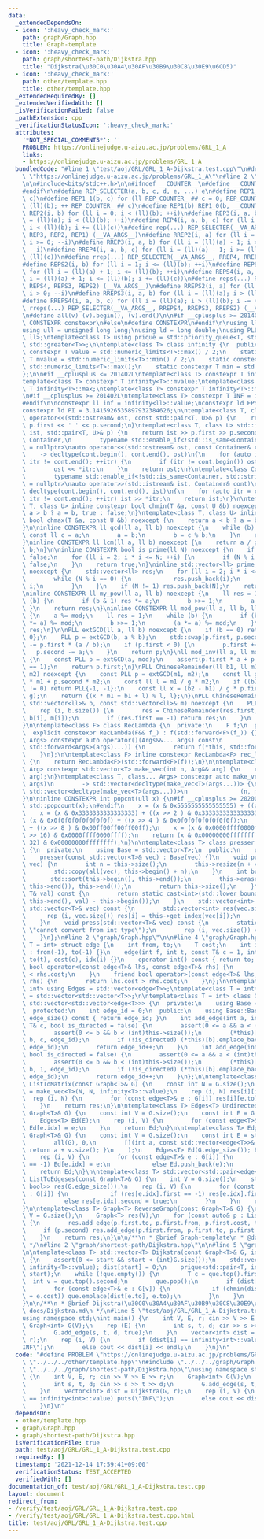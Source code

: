 ```yaml
---
data:
  _extendedDependsOn:
  - icon: ':heavy_check_mark:'
    path: graph/Graph.hpp
    title: Graph-template
  - icon: ':heavy_check_mark:'
    path: graph/shortest-path/Dijkstra.hpp
    title: "Dijkstra(\u30C0\u30A4\u30AF\u30B9\u30C8\u30E9\u6CD5)"
  - icon: ':heavy_check_mark:'
    path: other/template.hpp
    title: other/template.hpp
  _extendedRequiredBy: []
  _extendedVerifiedWith: []
  _isVerificationFailed: false
  _pathExtension: cpp
  _verificationStatusIcon: ':heavy_check_mark:'
  attributes:
    '*NOT_SPECIAL_COMMENTS*': ''
    PROBLEM: https://onlinejudge.u-aizu.ac.jp/problems/GRL_1_A
    links:
    - https://onlinejudge.u-aizu.ac.jp/problems/GRL_1_A
  bundledCode: "#line 1 \"test/aoj/GRL/GRL_1_A-Dijkstra.test.cpp\"\n#define PROBLEM\
    \ \"https://onlinejudge.u-aizu.ac.jp/problems/GRL_1_A\"\n#line 2 \"other/template.hpp\"\
    \n\n#include<bits/stdc++.h>\n\n#ifndef __COUNTER__\n#define __COUNTER__ __LINE__\n\
    #endif\n\n#define REP_SELECTER(a, b, c, d, e, ...) e\n#define REP1_0(b, c) REP1_1(b,\
    \ c)\n#define REP1_1(b, c) for (ll REP_COUNTER_ ## c = 0; REP_COUNTER_ ## c <\
    \ (ll)(b); ++ REP_COUNTER_ ## c)\n#define REP1(b) REP1_0(b, __COUNTER__)\n#define\
    \ REP2(i, b) for (ll i = 0; i < (ll)(b); ++i)\n#define REP3(i, a, b) for (ll i\
    \ = (ll)(a); i < (ll)(b); ++i)\n#define REP4(i, a, b, c) for (ll i = (ll)(a);\
    \ i < (ll)(b); i += (ll)(c))\n#define rep(...) REP_SELECTER(__VA_ARGS__, REP4,\
    \ REP3, REP2, REP1) (__VA_ARGS__)\n#define RREP2(i, a) for (ll i = (ll)(a) - 1;\
    \ i >= 0; --i)\n#define RREP3(i, a, b) for (ll i = (ll)(a) - 1; i >= (ll)(b);\
    \ --i)\n#define RREP4(i, a, b, c) for (ll i = (ll)(a) - 1; i >= (ll)(b); i -=\
    \ (ll)(c))\n#define rrep(...) REP_SELECTER(__VA_ARGS__, RREP4, RREP3, RREP2) (__VA_ARGS__)\n\
    #define REPS2(i, b) for (ll i = 1; i <= (ll)(b); ++i)\n#define REPS3(i, a, b)\
    \ for (ll i = (ll)(a) + 1; i <= (ll)(b); ++i)\n#define REPS4(i, a, b, c) for (ll\
    \ i = (ll)(a) + 1; i <= (ll)(b); i += (ll)(c))\n#define reps(...) REP_SELECTER(__VA_ARGS__,\
    \ REPS4, REPS3, REPS2) (__VA_ARGS__)\n#define RREPS2(i, a) for (ll i = (ll)(a);\
    \ i > 0; --i)\n#define RREPS3(i, a, b) for (ll i = (ll)(a); i > (ll)(b); --i)\n\
    #define RREPS4(i, a, b, c) for (ll i = (ll)(a); i > (ll)(b); i -= (ll)(c))\n#define\
    \ rreps(...) REP_SELECTER(__VA_ARGS__, RREPS4, RREPS3, RREPS2) (__VA_ARGS__)\n\
    \n#define all(v) (v).begin(), (v).end()\n\n#if __cplusplus >= 201402L\n#define\
    \ CONSTEXPR constexpr\n#else\n#define CONSTEXPR\n#endif\n\nusing ll = long long;\n\
    using ull = unsigned long long;\nusing ld = long double;\nusing PLL = std::pair<ll,\
    \ ll>;\ntemplate<class T> using prique = std::priority_queue<T, std::vector<T>,\
    \ std::greater<T>>;\n\ntemplate<class T> class infinity {\n  public:\n    static\
    \ constexpr T value = std::numeric_limits<T>::max() / 2;\n    static constexpr\
    \ T mvalue = std::numeric_limits<T>::min() / 2;\n    static constexpr T max =\
    \ std::numeric_limits<T>::max();\n    static constexpr T min = std::numeric_limits<T>::min();\n\
    };\n\n#if __cplusplus <= 201402L\ntemplate<class T> constexpr T infinity<T>::value;\n\
    template<class T> constexpr T infinity<T>::mvalue;\ntemplate<class T> constexpr\
    \ T infinity<T>::max;\ntemplate<class T> constexpr T infinity<T>::min;\n#endif\n\
    \n#if __cplusplus >= 201402L\ntemplate<class T> constexpr T INF = infinity<T>::value;\n\
    #endif\n\nconstexpr ll inf = infinity<ll>::value;\nconstexpr ld EPS = 1e-8;\n\
    constexpr ld PI = 3.1415926535897932384626;\n\ntemplate<class T, class U> std::ostream&\
    \ operator<<(std::ostream& ost, const std::pair<T, U>& p) {\n    return ost <<\
    \ p.first << ' ' << p.second;\n}\ntemplate<class T, class U> std::istream& operator>>(std::istream&\
    \ ist, std::pair<T, U>& p) {\n    return ist >> p.first >> p.second;\n}\n\ntemplate<class\
    \ Container,\n        typename std::enable_if<!std::is_same<Container, std::string>::value>::type*\
    \ = nullptr>\nauto operator<<(std::ostream& ost, const Container& cont)\n    \
    \    -> decltype(cont.begin(), cont.end(), ost)\n{\n    for (auto itr = cont.begin();\
    \ itr != cont.end(); ++itr) {\n        if (itr != cont.begin()) ost << ' ';\n\
    \        ost << *itr;\n    }\n    return ost;\n}\ntemplate<class Container,\n\
    \        typename std::enable_if<!std::is_same<Container, std::string>::value>::type*\
    \ = nullptr>\nauto operator>>(std::istream& ist, Container& cont)\n        ->\
    \ decltype(cont.begin(), cont.end(), ist)\n{\n    for (auto itr = cont.begin();\
    \ itr != cont.end(); ++itr) ist >> *itr;\n    return ist;\n}\n\ntemplate<class\
    \ T, class U> inline constexpr bool chmin(T &a, const U &b) noexcept {\n    return\
    \ a > b ? a = b, true : false;\n}\ntemplate<class T, class U> inline constexpr\
    \ bool chmax(T &a, const U &b) noexcept {\n    return a < b ? a = b, true : false;\n\
    }\n\ninline CONSTEXPR ll gcd(ll a, ll b) noexcept {\n    while (b) {\n       \
    \ const ll c = a;\n        a = b;\n        b = c % b;\n    }\n    return a;\n\
    }\ninline CONSTEXPR ll lcm(ll a, ll b) noexcept {\n    return a / gcd(a, b) *\
    \ b;\n}\n\ninline CONSTEXPR bool is_prime(ll N) noexcept {\n    if (N <= 1) return\
    \ false;\n    for (ll i = 2; i * i <= N; ++i) {\n        if (N % i == 0) return\
    \ false;\n    }\n    return true;\n}\ninline std::vector<ll> prime_factor(ll N)\
    \ noexcept {\n    std::vector<ll> res;\n    for (ll i = 2; i * i <= N; ++i) {\n\
    \        while (N % i == 0) {\n            res.push_back(i);\n            N /=\
    \ i;\n        }\n    }\n    if (N != 1) res.push_back(N);\n    return res;\n}\n\
    \ninline CONSTEXPR ll my_pow(ll a, ll b) noexcept {\n    ll res = 1;\n    while\
    \ (b) {\n        if (b & 1) res *= a;\n        b >>= 1;\n        a *= a;\n   \
    \ }\n    return res;\n}\ninline CONSTEXPR ll mod_pow(ll a, ll b, ll mod) noexcept\
    \ {\n    a %= mod;\n    ll res = 1;\n    while (b) {\n        if (b & 1) (res\
    \ *= a) %= mod;\n        b >>= 1;\n        (a *= a) %= mod;\n    }\n    return\
    \ res;\n}\n\nPLL extGCD(ll a, ll b) noexcept {\n    if (b == 0) return PLL{1,\
    \ 0};\n    PLL p = extGCD(b, a % b);\n    std::swap(p.first, p.second);\n    p.second\
    \ -= p.first * (a / b);\n    if (p.first < 0) {\n        p.first += b;\n     \
    \   p.second -= a;\n    }\n    return p;\n}\nll mod_inv(ll a, ll mod) noexcept\
    \ {\n    const PLL p = extGCD(a, mod);\n    assert(p.first * a + p.second * mod\
    \ == 1);\n    return p.first;\n}\nPLL ChineseRemainder(ll b1, ll m1, ll b2, ll\
    \ m2) noexcept {\n    const PLL p = extGCD(m1, m2);\n    const ll g = p.first\
    \ * m1 + p.second * m2;\n    const ll l = m1 / g * m2;\n    if ((b2 - b1) % g\
    \ != 0) return PLL{-1, -1};\n    const ll x = (b2 - b1) / g * p.first % (m2 /\
    \ g);\n    return {(x * m1 + b1 + l) % l, l};\n}\nPLL ChineseRemainders(const\
    \ std::vector<ll>& b, const std::vector<ll>& m) noexcept {\n    PLL res{0, 1};\n\
    \    rep (i, b.size()) {\n        res = ChineseRemainder(res.first, res.second,\
    \ b[i], m[i]);\n        if (res.first == -1) return res;\n    }\n    return res;\n\
    }\n\ntemplate<class F> class RecLambda {\n  private:\n    F f;\n  public:\n  \
    \  explicit constexpr RecLambda(F&& f_) : f(std::forward<F>(f_)) {}\n    template<class...\
    \ Args> constexpr auto operator()(Args&&... args) const\n            -> decltype(f(*this,\
    \ std::forward<Args>(args)...)) {\n        return f(*this, std::forward<Args>(args)...);\n\
    \    }\n};\n\ntemplate<class F> inline constexpr RecLambda<F> rec_lambda(F&& f)\
    \ {\n    return RecLambda<F>(std::forward<F>(f));\n}\n\ntemplate<class T, class\
    \ Arg> constexpr std::vector<T> make_vec(int n, Arg&& arg) {\n    return std::vector<T>(n,\
    \ arg);\n}\ntemplate<class T, class... Args> constexpr auto make_vec(int n, Args&&...\
    \ args)\n        -> std::vector<decltype(make_vec<T>(args...))> {\n    return\
    \ std::vector<decltype(make_vec<T>(args...))>\n               (n, make_vec<T>(std::forward<Args>(args)...));\n\
    }\n\ninline CONSTEXPR int popcnt(ull x) {\n#if __cplusplus >= 202002L\n    return\
    \ std::popcount(x);\n#endif\n    x = (x & 0x5555555555555555) + ((x >> 1 ) & 0x5555555555555555);\n\
    \    x = (x & 0x3333333333333333) + ((x >> 2 ) & 0x3333333333333333);\n    x =\
    \ (x & 0x0f0f0f0f0f0f0f0f) + ((x >> 4 ) & 0x0f0f0f0f0f0f0f0f);\n    x = (x & 0x00ff00ff00ff00ff)\
    \ + ((x >> 8 ) & 0x00ff00ff00ff00ff);\n    x = (x & 0x0000ffff0000ffff) + ((x\
    \ >> 16) & 0x0000ffff0000ffff);\n    return (x & 0x00000000ffffffff) + ((x >>\
    \ 32) & 0x00000000ffffffff);\n}\n\ntemplate<class T> class presser : public std::vector<T>\
    \ {\n  private:\n    using Base = std::vector<T>;\n  public:\n    using Base::Base;\n\
    \    presser(const std::vector<T>& vec) : Base(vec) {}\n    void push(const std::vector<T>&\
    \ vec) {\n        int n = this->size();\n        this->resize(n + vec.size());\n\
    \        std::copy(all(vec), this->begin() + n);\n    }\n    int build() {\n \
    \       std::sort(this->begin(), this->end());\n        this->erase(std::unique(this->begin(),\
    \ this->end()), this->end());\n        return this->size();\n    }\n    int get_index(const\
    \ T& val) const {\n        return static_cast<int>(std::lower_bound(this->begin(),\
    \ this->end(), val) - this->begin());\n    }\n    std::vector<int> pressed(const\
    \ std::vector<T>& vec) const {\n        std::vector<int> res(vec.size());\n  \
    \      rep (i, vec.size()) res[i] = this->get_index(vec[i]);\n        return res;\n\
    \    }\n    void press(std::vector<T>& vec) const {\n        static_assert(std::is_integral<T>::value,\
    \ \"cannot convert from int type\");\n        rep (i, vec.size()) vec[i] = this->get_index(vec[i]);\n\
    \    }\n};\n#line 2 \"graph/Graph.hpp\"\n\n#line 4 \"graph/Graph.hpp\"\n\ntemplate<class\
    \ T = int> struct edge {\n    int from, to;\n    T cost;\n    int idx;\n    edge()\
    \ : from(-1), to(-1) {}\n    edge(int f, int t, const T& c = 1, int i = -1): from(f),\
    \ to(t), cost(c), idx(i) {}\n    operator int() const { return to; }\n    friend\
    \ bool operator<(const edge<T>& lhs, const edge<T>& rhs) {\n        return lhs.cost\
    \ < rhs.cost;\n    }\n    friend bool operator>(const edge<T>& lhs, const edge<T>&\
    \ rhs) {\n        return lhs.cost > rhs.cost;\n    }\n};\n\ntemplate<class T =\
    \ int> using Edges = std::vector<edge<T>>;\ntemplate<class T = int> using GMatrix\
    \ = std::vector<std::vector<T>>;\n\ntemplate<class T = int> class Graph : public\
    \ std::vector<std::vector<edge<T>>> {\n  private:\n    using Base = std::vector<std::vector<edge<T>>>;\n\
    \  protected:\n    int edge_id = 0;\n  public:\n    using Base::Base;\n    int\
    \ edge_size() const { return edge_id; }\n    int add_edge(int a, int b, const\
    \ T& c, bool is_directed = false) {\n        assert(0 <= a && a < (int)this->size());\n\
    \        assert(0 <= b && b < (int)this->size());\n        (*this)[a].emplace_back(a,\
    \ b, c, edge_id);\n        if (!is_directed) (*this)[b].emplace_back(b, a, c,\
    \ edge_id);\n        return edge_id++;\n    }\n    int add_edge(int a, int b,\
    \ bool is_directed = false) {\n        assert(0 <= a && a < (int)this->size());\n\
    \        assert(0 <= b && b < (int)this->size());\n        (*this)[a].emplace_back(a,\
    \ b, 1, edge_id);\n        if (!is_directed) (*this)[b].emplace_back(b, a, 1,\
    \ edge_id);\n        return edge_id++;\n    }\n};\n\ntemplate<class T> GMatrix<T>\
    \ ListToMatrix(const Graph<T>& G) {\n    const int N = G.size();\n    auto res\
    \ = make_vec<T>(N, N, infinity<T>::value);\n    rep (i, N) res[i][i] = 0;\n  \
    \  rep (i, N) {\n        for (const edge<T>& e : G[i]) res[i][e.to] = e.cost;\n\
    \    }\n    return res;\n}\n\ntemplate<class T> Edges<T> UndirectedListToEdges(const\
    \ Graph<T>& G) {\n    const int V = G.size();\n    const int E = G.edge_size();\n\
    \    Edges<T> Ed(E);\n    rep (i, V) {\n        for (const edge<T>& e : G[i])\
    \ Ed[e.idx] = e;\n    }\n    return Ed;\n}\n\ntemplate<class T> Edges<T> DirectedListToEdges(const\
    \ Graph<T>& G) {\n    const int V = G.size();\n    const int E = std::accumulate(\n\
    \        all(G), 0,\n        [](int a, const std::vector<edge<T>>& v) -> int {\
    \ return a + v.size(); }\n    );\n    Edges<T> Ed(G.edge_size()); Ed.reserve(E);\n\
    \    rep (i, V) {\n        for (const edge<T>& e : G[i]) {\n            if (Ed[e.idx]\
    \ == -1) Ed[e.idx] = e;\n            else Ed.push_back(e);\n        }\n    }\n\
    \    return Ed;\n}\n\ntemplate<class T> std::vector<std::pair<edge<T>, bool>>\
    \ ListToEdgeses(const Graph<T>& G) {\n    int V = G.size();\n    std::vector<std::pair<edge<T>,\
    \ bool>> res(G.edge_size());\n    rep (i, V) {\n        for (const edge<T>& e\
    \ : G[i]) {\n            if (res[e.idx].first == -1) res[e.idx].first = e;\n \
    \           else res[e.idx].second = true;\n        }\n    }\n    return res;\n\
    }\n\ntemplate<class T> Graph<T> ReverseGraph(const Graph<T>& G) {\n    const int\
    \ V = G.size();\n    Graph<T> res(V);\n    for (const auto& p : ListToEdgeses(G))\
    \ {\n        res.add_edge(p.first.to, p.first.from, p.first.cost, true);\n   \
    \     if (p.second) res.add_edge(p.first.from, p.first.to, p.first.cost, true);\n\
    \    }\n    return res;\n}\n\n/**\n * @brief Graph-template\n * @docs docs/Graph.md\n\
    \ */\n#line 2 \"graph/shortest-path/Dijkstra.hpp\"\n\n#line 5 \"graph/shortest-path/Dijkstra.hpp\"\
    \n\ntemplate<class T> std::vector<T> Dijkstra(const Graph<T>& G, int start = 0)\
    \ {\n    assert(0 <= start && start < (int)G.size());\n    std::vector<T> dist(G.size(),\
    \ infinity<T>::value); dist[start] = 0;\n    prique<std::pair<T, int>> que; que.emplace(0,\
    \ start);\n    while (!que.empty()) {\n        T c = que.top().first;\n      \
    \  int v = que.top().second;\n        que.pop();\n        if (dist[v] != c) continue;\n\
    \        for (const edge<T>& e : G[v]) {\n            if (chmin(dist[e.to], c\
    \ + e.cost)) que.emplace(dist[e.to], e.to);\n        }\n    }\n    return dist;\n\
    }\n\n/**\n * @brief Dijkstra(\u30C0\u30A4\u30AF\u30B9\u30C8\u30E9\u6CD5)\n * @docs\
    \ docs/Dijkstra.md\n */\n#line 5 \"test/aoj/GRL/GRL_1_A-Dijkstra.test.cpp\"\n\
    using namespace std;\nint main() {\n    int V, E, r; cin >> V >> E >> r;\n   \
    \ Graph<int> G(V);\n    rep (E) {\n        int s, t, d; cin >> s >> t >> d;\n\
    \        G.add_edge(s, t, d, true);\n    }\n    vector<int> dist = Dijkstra(G,\
    \ r);\n    rep (i, V) {\n        if (dist[i] == infinity<int>::value) puts(\"\
    INF\");\n        else cout << dist[i] << endl;\n    }\n}\n"
  code: "#define PROBLEM \"https://onlinejudge.u-aizu.ac.jp/problems/GRL_1_A\"\n#include\
    \ \"../../../other/template.hpp\"\n#include \"../../../graph/Graph.hpp\"\n#include\
    \ \"../../../graph/shortest-path/Dijkstra.hpp\"\nusing namespace std;\nint main()\
    \ {\n    int V, E, r; cin >> V >> E >> r;\n    Graph<int> G(V);\n    rep (E) {\n\
    \        int s, t, d; cin >> s >> t >> d;\n        G.add_edge(s, t, d, true);\n\
    \    }\n    vector<int> dist = Dijkstra(G, r);\n    rep (i, V) {\n        if (dist[i]\
    \ == infinity<int>::value) puts(\"INF\");\n        else cout << dist[i] << endl;\n\
    \    }\n}\n"
  dependsOn:
  - other/template.hpp
  - graph/Graph.hpp
  - graph/shortest-path/Dijkstra.hpp
  isVerificationFile: true
  path: test/aoj/GRL/GRL_1_A-Dijkstra.test.cpp
  requiredBy: []
  timestamp: '2021-12-14 17:59:41+09:00'
  verificationStatus: TEST_ACCEPTED
  verifiedWith: []
documentation_of: test/aoj/GRL/GRL_1_A-Dijkstra.test.cpp
layout: document
redirect_from:
- /verify/test/aoj/GRL/GRL_1_A-Dijkstra.test.cpp
- /verify/test/aoj/GRL/GRL_1_A-Dijkstra.test.cpp.html
title: test/aoj/GRL/GRL_1_A-Dijkstra.test.cpp
---
```

